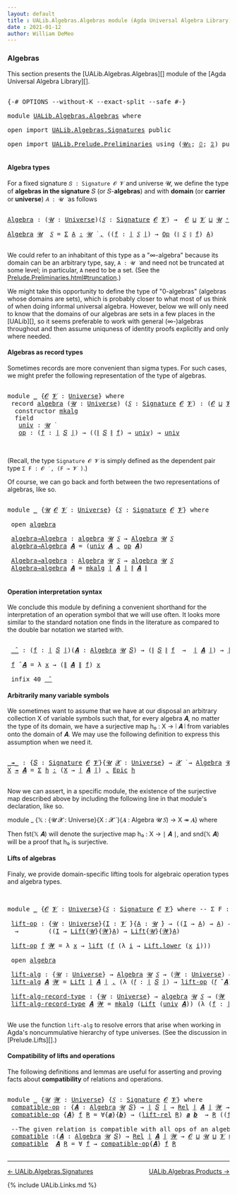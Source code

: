 ```yaml
---
layout: default
title : UALib.Algebras.Algebras module (Agda Universal Algebra Library)
date : 2021-01-12
author: William DeMeo
---
```


### <a id="algebras">Algebras</a>

This section presents the [UALib.Algebras.Algebras][] module of the [Agda Universal Algebra Library][].

<pre class="Agda">

<a id="292" class="Symbol">{-#</a> <a id="296" class="Keyword">OPTIONS</a> <a id="304" class="Pragma">--without-K</a> <a id="316" class="Pragma">--exact-split</a> <a id="330" class="Pragma">--safe</a> <a id="337" class="Symbol">#-}</a>

<a id="342" class="Keyword">module</a> <a id="349" href="UALib.Algebras.Algebras.html" class="Module">UALib.Algebras.Algebras</a> <a id="373" class="Keyword">where</a>

<a id="380" class="Keyword">open</a> <a id="385" class="Keyword">import</a> <a id="392" href="UALib.Algebras.Signatures.html" class="Module">UALib.Algebras.Signatures</a> <a id="418" class="Keyword">public</a>

<a id="426" class="Keyword">open</a> <a id="431" class="Keyword">import</a> <a id="438" href="UALib.Prelude.Preliminaries.html" class="Module">UALib.Prelude.Preliminaries</a> <a id="466" class="Keyword">using</a> <a id="472" class="Symbol">(</a><a id="473" href="universes.html#504" class="Primitive">𝓤₀</a><a id="475" class="Symbol">;</a> <a id="477" href="MGS-MLTT.html#712" class="Function">𝟘</a><a id="478" class="Symbol">;</a> <a id="480" href="MGS-MLTT.html#2482" class="Function">𝟚</a><a id="481" class="Symbol">)</a> <a id="483" class="Keyword">public</a>

</pre>


#### <a id="algebra-types">Algebra types</a>

For a fixed signature `𝑆 : Signature 𝓞 𝓥` and universe 𝓤, we define the type of **algebras in the signature** 𝑆 (or 𝑆-**algebras**) and with **domain** (or **carrier** or **universe**) `𝐴 : 𝓤 ̇` as follows

<pre class="Agda">

<a id="Algebra"></a><a id="771" href="UALib.Algebras.Algebras.html#771" class="Function">Algebra</a> <a id="779" class="Symbol">:</a> <a id="781" class="Symbol">(</a><a id="782" href="UALib.Algebras.Algebras.html#782" class="Bound">𝓤</a> <a id="784" class="Symbol">:</a> <a id="786" href="universes.html#551" class="Postulate">Universe</a><a id="794" class="Symbol">)(</a><a id="796" href="UALib.Algebras.Algebras.html#796" class="Bound">𝑆</a> <a id="798" class="Symbol">:</a> <a id="800" href="UALib.Algebras.Signatures.html#1377" class="Function">Signature</a> <a id="810" href="universes.html#613" class="Generalizable">𝓞</a> <a id="812" href="universes.html#617" class="Generalizable">𝓥</a><a id="813" class="Symbol">)</a> <a id="815" class="Symbol">→</a>  <a id="818" href="universes.html#613" class="Generalizable">𝓞</a> <a id="820" href="Agda.Primitive.html#636" class="Primitive Operator">⊔</a> <a id="822" href="universes.html#617" class="Generalizable">𝓥</a> <a id="824" href="Agda.Primitive.html#636" class="Primitive Operator">⊔</a> <a id="826" href="UALib.Algebras.Algebras.html#782" class="Bound">𝓤</a> <a id="828" href="universes.html#527" class="Primitive Operator">⁺</a> <a id="830" href="universes.html#758" class="Function Operator">̇</a>

<a id="833" href="UALib.Algebras.Algebras.html#771" class="Function">Algebra</a> <a id="841" href="UALib.Algebras.Algebras.html#841" class="Bound">𝓤</a>  <a id="844" href="UALib.Algebras.Algebras.html#844" class="Bound">𝑆</a> <a id="846" class="Symbol">=</a> <a id="848" href="MGS-MLTT.html#3074" class="Function">Σ</a> <a id="850" href="UALib.Algebras.Algebras.html#850" class="Bound">A</a> <a id="852" href="MGS-MLTT.html#3074" class="Function">꞉</a> <a id="854" href="UALib.Algebras.Algebras.html#841" class="Bound">𝓤</a> <a id="856" href="universes.html#758" class="Function Operator">̇</a> <a id="858" href="MGS-MLTT.html#3074" class="Function">,</a> <a id="860" class="Symbol">((</a><a id="862" href="UALib.Algebras.Algebras.html#862" class="Bound">f</a> <a id="864" class="Symbol">:</a> <a id="866" href="UALib.Prelude.Preliminaries.html#11658" class="Function Operator">∣</a> <a id="868" href="UALib.Algebras.Algebras.html#844" class="Bound">𝑆</a> <a id="870" href="UALib.Prelude.Preliminaries.html#11658" class="Function Operator">∣</a><a id="871" class="Symbol">)</a> <a id="873" class="Symbol">→</a> <a id="875" href="UALib.Algebras.Signatures.html#779" class="Function">Op</a> <a id="878" class="Symbol">(</a><a id="879" href="UALib.Prelude.Preliminaries.html#11736" class="Function Operator">∥</a> <a id="881" href="UALib.Algebras.Algebras.html#844" class="Bound">𝑆</a> <a id="883" href="UALib.Prelude.Preliminaries.html#11736" class="Function Operator">∥</a> <a id="885" href="UALib.Algebras.Algebras.html#862" class="Bound">f</a><a id="886" class="Symbol">)</a> <a id="888" href="UALib.Algebras.Algebras.html#850" class="Bound">A</a><a id="889" class="Symbol">)</a>

</pre>

We could refer to an inhabitant of this type as a "∞-algebra" because its domain can be an arbitrary type, say, `A : 𝓤 ̇` and need not be truncated at some level; in particular, `A` need to be a set. (See the [Prelude.Preliminaries.html#truncation](UALib.Prelude.Preliminaries.html#truncation).)

We might take this opportunity to define the type of "0-algebras" (algebras whose domains are sets), which is probably closer to what most of us think of when doing informal universal algebra.  However, below we will only need to know that the domains of our algebras are sets in a few places in the [UALib][], so it seems preferable to work with general (∞-)algebras throughout and then assume uniquness of identity proofs explicitly and only where needed.



#### <a id="algebras-as-record-types">Algebras as record types</a>

Sometimes records are more convenient than sigma types. For such cases, we might prefer the following representation of the type of algebras.

<pre class="Agda">

<a id="1887" class="Keyword">module</a> <a id="1894" href="UALib.Algebras.Algebras.html#1894" class="Module">_</a> <a id="1896" class="Symbol">{</a><a id="1897" href="UALib.Algebras.Algebras.html#1897" class="Bound">𝓞</a> <a id="1899" href="UALib.Algebras.Algebras.html#1899" class="Bound">𝓥</a> <a id="1901" class="Symbol">:</a> <a id="1903" href="universes.html#551" class="Postulate">Universe</a><a id="1911" class="Symbol">}</a> <a id="1913" class="Keyword">where</a>
 <a id="1920" class="Keyword">record</a> <a id="1927" href="UALib.Algebras.Algebras.html#1927" class="Record">algebra</a> <a id="1935" class="Symbol">(</a><a id="1936" href="UALib.Algebras.Algebras.html#1936" class="Bound">𝓤</a> <a id="1938" class="Symbol">:</a> <a id="1940" href="universes.html#551" class="Postulate">Universe</a><a id="1948" class="Symbol">)</a> <a id="1950" class="Symbol">(</a><a id="1951" href="UALib.Algebras.Algebras.html#1951" class="Bound">𝑆</a> <a id="1953" class="Symbol">:</a> <a id="1955" href="UALib.Algebras.Signatures.html#1377" class="Function">Signature</a> <a id="1965" href="UALib.Algebras.Algebras.html#1897" class="Bound">𝓞</a> <a id="1967" href="UALib.Algebras.Algebras.html#1899" class="Bound">𝓥</a><a id="1968" class="Symbol">)</a> <a id="1970" class="Symbol">:</a> <a id="1972" class="Symbol">(</a><a id="1973" href="UALib.Algebras.Algebras.html#1897" class="Bound">𝓞</a> <a id="1975" href="Agda.Primitive.html#636" class="Primitive Operator">⊔</a> <a id="1977" href="UALib.Algebras.Algebras.html#1899" class="Bound">𝓥</a> <a id="1979" href="Agda.Primitive.html#636" class="Primitive Operator">⊔</a> <a id="1981" href="UALib.Algebras.Algebras.html#1936" class="Bound">𝓤</a><a id="1982" class="Symbol">)</a> <a id="1984" href="universes.html#527" class="Primitive Operator">⁺</a> <a id="1986" href="universes.html#758" class="Function Operator">̇</a> <a id="1988" class="Keyword">where</a>
  <a id="1996" class="Keyword">constructor</a> <a id="2008" href="UALib.Algebras.Algebras.html#2008" class="InductiveConstructor">mkalg</a>
  <a id="2016" class="Keyword">field</a>
   <a id="2025" href="UALib.Algebras.Algebras.html#2025" class="Field">univ</a> <a id="2030" class="Symbol">:</a> <a id="2032" href="UALib.Algebras.Algebras.html#1936" class="Bound">𝓤</a> <a id="2034" href="universes.html#758" class="Function Operator">̇</a>
   <a id="2039" href="UALib.Algebras.Algebras.html#2039" class="Field">op</a> <a id="2042" class="Symbol">:</a> <a id="2044" class="Symbol">(</a><a id="2045" href="UALib.Algebras.Algebras.html#2045" class="Bound">f</a> <a id="2047" class="Symbol">:</a> <a id="2049" href="UALib.Prelude.Preliminaries.html#11658" class="Function Operator">∣</a> <a id="2051" href="UALib.Algebras.Algebras.html#1951" class="Bound">𝑆</a> <a id="2053" href="UALib.Prelude.Preliminaries.html#11658" class="Function Operator">∣</a><a id="2054" class="Symbol">)</a> <a id="2056" class="Symbol">→</a> <a id="2058" class="Symbol">((</a><a id="2060" href="UALib.Prelude.Preliminaries.html#11736" class="Function Operator">∥</a> <a id="2062" href="UALib.Algebras.Algebras.html#1951" class="Bound">𝑆</a> <a id="2064" href="UALib.Prelude.Preliminaries.html#11736" class="Function Operator">∥</a> <a id="2066" href="UALib.Algebras.Algebras.html#2045" class="Bound">f</a><a id="2067" class="Symbol">)</a> <a id="2069" class="Symbol">→</a> <a id="2071" href="UALib.Algebras.Algebras.html#2025" class="Field">univ</a><a id="2075" class="Symbol">)</a> <a id="2077" class="Symbol">→</a> <a id="2079" href="UALib.Algebras.Algebras.html#2025" class="Field">univ</a>


</pre>

(Recall, the type `Signature 𝓞 𝓥` is simply defined as the dependent pair type `Σ F ꞉ 𝓞 ̇ , (F → 𝓥 ̇)`.)

Of course, we can go back and forth between the two representations of algebras, like so.

<pre class="Agda">

<a id="2309" class="Keyword">module</a> <a id="2316" href="UALib.Algebras.Algebras.html#2316" class="Module">_</a> <a id="2318" class="Symbol">{</a><a id="2319" href="UALib.Algebras.Algebras.html#2319" class="Bound">𝓤</a> <a id="2321" href="UALib.Algebras.Algebras.html#2321" class="Bound">𝓞</a> <a id="2323" href="UALib.Algebras.Algebras.html#2323" class="Bound">𝓥</a> <a id="2325" class="Symbol">:</a> <a id="2327" href="universes.html#551" class="Postulate">Universe</a><a id="2335" class="Symbol">}</a> <a id="2337" class="Symbol">{</a><a id="2338" href="UALib.Algebras.Algebras.html#2338" class="Bound">𝑆</a> <a id="2340" class="Symbol">:</a> <a id="2342" href="UALib.Algebras.Signatures.html#1377" class="Function">Signature</a> <a id="2352" href="UALib.Algebras.Algebras.html#2321" class="Bound">𝓞</a> <a id="2354" href="UALib.Algebras.Algebras.html#2323" class="Bound">𝓥</a><a id="2355" class="Symbol">}</a> <a id="2357" class="Keyword">where</a>

 <a id="2365" class="Keyword">open</a> <a id="2370" href="UALib.Algebras.Algebras.html#1927" class="Module">algebra</a>

 <a id="2380" href="UALib.Algebras.Algebras.html#2380" class="Function">algebra→Algebra</a> <a id="2396" class="Symbol">:</a> <a id="2398" href="UALib.Algebras.Algebras.html#1927" class="Record">algebra</a> <a id="2406" href="UALib.Algebras.Algebras.html#2319" class="Bound">𝓤</a> <a id="2408" href="UALib.Algebras.Algebras.html#2338" class="Bound">𝑆</a> <a id="2410" class="Symbol">→</a> <a id="2412" href="UALib.Algebras.Algebras.html#771" class="Function">Algebra</a> <a id="2420" href="UALib.Algebras.Algebras.html#2319" class="Bound">𝓤</a> <a id="2422" href="UALib.Algebras.Algebras.html#2338" class="Bound">𝑆</a>
 <a id="2425" href="UALib.Algebras.Algebras.html#2380" class="Function">algebra→Algebra</a> <a id="2441" href="UALib.Algebras.Algebras.html#2441" class="Bound">𝑨</a> <a id="2443" class="Symbol">=</a> <a id="2445" class="Symbol">(</a><a id="2446" href="UALib.Algebras.Algebras.html#2025" class="Field">univ</a> <a id="2451" href="UALib.Algebras.Algebras.html#2441" class="Bound">𝑨</a> <a id="2453" href="UALib.Prelude.Preliminaries.html#5665" class="InductiveConstructor Operator">,</a> <a id="2455" href="UALib.Algebras.Algebras.html#2039" class="Field">op</a> <a id="2458" href="UALib.Algebras.Algebras.html#2441" class="Bound">𝑨</a><a id="2459" class="Symbol">)</a>

 <a id="2463" href="UALib.Algebras.Algebras.html#2463" class="Function">Algebra→algebra</a> <a id="2479" class="Symbol">:</a> <a id="2481" href="UALib.Algebras.Algebras.html#771" class="Function">Algebra</a> <a id="2489" href="UALib.Algebras.Algebras.html#2319" class="Bound">𝓤</a> <a id="2491" href="UALib.Algebras.Algebras.html#2338" class="Bound">𝑆</a> <a id="2493" class="Symbol">→</a> <a id="2495" href="UALib.Algebras.Algebras.html#1927" class="Record">algebra</a> <a id="2503" href="UALib.Algebras.Algebras.html#2319" class="Bound">𝓤</a> <a id="2505" href="UALib.Algebras.Algebras.html#2338" class="Bound">𝑆</a>
 <a id="2508" href="UALib.Algebras.Algebras.html#2463" class="Function">Algebra→algebra</a> <a id="2524" href="UALib.Algebras.Algebras.html#2524" class="Bound">𝑨</a> <a id="2526" class="Symbol">=</a> <a id="2528" href="UALib.Algebras.Algebras.html#2008" class="InductiveConstructor">mkalg</a> <a id="2534" href="UALib.Prelude.Preliminaries.html#11658" class="Function Operator">∣</a> <a id="2536" href="UALib.Algebras.Algebras.html#2524" class="Bound">𝑨</a> <a id="2538" href="UALib.Prelude.Preliminaries.html#11658" class="Function Operator">∣</a> <a id="2540" href="UALib.Prelude.Preliminaries.html#11736" class="Function Operator">∥</a> <a id="2542" href="UALib.Algebras.Algebras.html#2524" class="Bound">𝑨</a> <a id="2544" href="UALib.Prelude.Preliminaries.html#11736" class="Function Operator">∥</a>

</pre>




#### <a id="operation-interpretation-syntax">Operation interpretation syntax</a>

We conclude this module by defining a convenient shorthand for the interpretation of an operation symbol that we will use often.  It looks more similar to the standard notation one finds in the literature as compared to the double bar notation we started with.

<pre class="Agda">

 <a id="2921" href="UALib.Algebras.Algebras.html#2921" class="Function Operator">_̂_</a> <a id="2925" class="Symbol">:</a> <a id="2927" class="Symbol">(</a><a id="2928" href="UALib.Algebras.Algebras.html#2928" class="Bound">f</a> <a id="2930" class="Symbol">:</a> <a id="2932" href="UALib.Prelude.Preliminaries.html#11658" class="Function Operator">∣</a> <a id="2934" href="UALib.Algebras.Algebras.html#2338" class="Bound">𝑆</a> <a id="2936" href="UALib.Prelude.Preliminaries.html#11658" class="Function Operator">∣</a><a id="2937" class="Symbol">)(</a><a id="2939" href="UALib.Algebras.Algebras.html#2939" class="Bound">𝑨</a> <a id="2941" class="Symbol">:</a> <a id="2943" href="UALib.Algebras.Algebras.html#771" class="Function">Algebra</a> <a id="2951" href="UALib.Algebras.Algebras.html#2319" class="Bound">𝓤</a> <a id="2953" href="UALib.Algebras.Algebras.html#2338" class="Bound">𝑆</a><a id="2954" class="Symbol">)</a> <a id="2956" class="Symbol">→</a> <a id="2958" class="Symbol">(</a><a id="2959" href="UALib.Prelude.Preliminaries.html#11736" class="Function Operator">∥</a> <a id="2961" href="UALib.Algebras.Algebras.html#2338" class="Bound">𝑆</a> <a id="2963" href="UALib.Prelude.Preliminaries.html#11736" class="Function Operator">∥</a> <a id="2965" href="UALib.Algebras.Algebras.html#2928" class="Bound">f</a>  <a id="2968" class="Symbol">→</a>  <a id="2971" href="UALib.Prelude.Preliminaries.html#11658" class="Function Operator">∣</a> <a id="2973" href="UALib.Algebras.Algebras.html#2939" class="Bound">𝑨</a> <a id="2975" href="UALib.Prelude.Preliminaries.html#11658" class="Function Operator">∣</a><a id="2976" class="Symbol">)</a> <a id="2978" class="Symbol">→</a> <a id="2980" href="UALib.Prelude.Preliminaries.html#11658" class="Function Operator">∣</a> <a id="2982" href="UALib.Algebras.Algebras.html#2939" class="Bound">𝑨</a> <a id="2984" href="UALib.Prelude.Preliminaries.html#11658" class="Function Operator">∣</a>

 <a id="2988" href="UALib.Algebras.Algebras.html#2988" class="Bound">f</a> <a id="2990" href="UALib.Algebras.Algebras.html#2921" class="Function Operator">̂</a> <a id="2992" href="UALib.Algebras.Algebras.html#2992" class="Bound">𝑨</a> <a id="2994" class="Symbol">=</a> <a id="2996" class="Symbol">λ</a> <a id="2998" href="UALib.Algebras.Algebras.html#2998" class="Bound">x</a> <a id="3000" class="Symbol">→</a> <a id="3002" class="Symbol">(</a><a id="3003" href="UALib.Prelude.Preliminaries.html#11736" class="Function Operator">∥</a> <a id="3005" href="UALib.Algebras.Algebras.html#2992" class="Bound">𝑨</a> <a id="3007" href="UALib.Prelude.Preliminaries.html#11736" class="Function Operator">∥</a> <a id="3009" href="UALib.Algebras.Algebras.html#2988" class="Bound">f</a><a id="3010" class="Symbol">)</a> <a id="3012" href="UALib.Algebras.Algebras.html#2998" class="Bound">x</a>

 <a id="3016" class="Keyword">infix</a> <a id="3022" class="Number">40</a> <a id="3025" href="UALib.Algebras.Algebras.html#2921" class="Function Operator">_̂_</a>
</pre>




#### <a id="arbitrarily-many-variable-symbols">Arbitrarily many variable symbols</a>

We sometimes want to assume that we have at our disposal an arbitrary collection X of variable symbols such that, for every algebra 𝑨, no matter the type of its domain, we have a surjective map h₀ : X → ∣ 𝑨 ∣ from variables onto the domain of 𝑨.  We may use the following definition to express this assumption when we need it.

<pre class="Agda">

<a id="_↠_"></a><a id="3472" href="UALib.Algebras.Algebras.html#3472" class="Function Operator">_↠_</a> <a id="3476" class="Symbol">:</a> <a id="3478" class="Symbol">{</a><a id="3479" href="UALib.Algebras.Algebras.html#3479" class="Bound">𝑆</a> <a id="3481" class="Symbol">:</a> <a id="3483" href="UALib.Algebras.Signatures.html#1377" class="Function">Signature</a> <a id="3493" href="universes.html#613" class="Generalizable">𝓞</a> <a id="3495" href="universes.html#617" class="Generalizable">𝓥</a><a id="3496" class="Symbol">}{</a><a id="3498" href="UALib.Algebras.Algebras.html#3498" class="Bound">𝓤</a> <a id="3500" href="UALib.Algebras.Algebras.html#3500" class="Bound">𝓧</a> <a id="3502" class="Symbol">:</a> <a id="3504" href="universes.html#551" class="Postulate">Universe</a><a id="3512" class="Symbol">}</a> <a id="3514" class="Symbol">→</a> <a id="3516" href="UALib.Algebras.Algebras.html#3500" class="Bound">𝓧</a> <a id="3518" href="universes.html#758" class="Function Operator">̇</a> <a id="3520" class="Symbol">→</a> <a id="3522" href="UALib.Algebras.Algebras.html#771" class="Function">Algebra</a> <a id="3530" href="UALib.Algebras.Algebras.html#3498" class="Bound">𝓤</a> <a id="3532" href="UALib.Algebras.Algebras.html#3479" class="Bound">𝑆</a> <a id="3534" class="Symbol">→</a> <a id="3536" href="UALib.Algebras.Algebras.html#3500" class="Bound">𝓧</a> <a id="3538" href="Agda.Primitive.html#636" class="Primitive Operator">⊔</a> <a id="3540" href="UALib.Algebras.Algebras.html#3498" class="Bound">𝓤</a> <a id="3542" href="universes.html#758" class="Function Operator">̇</a>
<a id="3544" href="UALib.Algebras.Algebras.html#3544" class="Bound">X</a> <a id="3546" href="UALib.Algebras.Algebras.html#3472" class="Function Operator">↠</a> <a id="3548" href="UALib.Algebras.Algebras.html#3548" class="Bound">𝑨</a> <a id="3550" class="Symbol">=</a> <a id="3552" href="MGS-MLTT.html#3074" class="Function">Σ</a> <a id="3554" href="UALib.Algebras.Algebras.html#3554" class="Bound">h</a> <a id="3556" href="MGS-MLTT.html#3074" class="Function">꞉</a> <a id="3558" class="Symbol">(</a><a id="3559" href="UALib.Algebras.Algebras.html#3544" class="Bound">X</a> <a id="3561" class="Symbol">→</a> <a id="3563" href="UALib.Prelude.Preliminaries.html#11658" class="Function Operator">∣</a> <a id="3565" href="UALib.Algebras.Algebras.html#3548" class="Bound">𝑨</a> <a id="3567" href="UALib.Prelude.Preliminaries.html#11658" class="Function Operator">∣</a><a id="3568" class="Symbol">)</a> <a id="3570" href="MGS-MLTT.html#3074" class="Function">,</a> <a id="3572" href="UALib.Prelude.Inverses.html#2353" class="Function">Epic</a> <a id="3577" href="UALib.Algebras.Algebras.html#3554" class="Bound">h</a>

</pre>

Now we can assert, in a specific module, the existence of the surjective map described above by including the following line in that module's declaration, like so.

module _ {𝕏 : {𝓤 𝓧 : Universe}{X : 𝓧 ̇ }(𝑨 : Algebra 𝓤 𝑆) → X ↠ 𝑨} where

Then fst(𝕏 𝑨) will denote the surjective map h₀ : X → ∣ 𝑨 ∣, and snd(𝕏 𝑨) will be a proof that h₀ is surjective.




#### <a id="lifts-of-algebras">Lifts of algebras</a>

Finaly, we provide domain-specific lifting tools for algebraic operation types and algebra types.
<pre class="Agda">


<a id="4115" class="Keyword">module</a> <a id="4122" href="UALib.Algebras.Algebras.html#4122" class="Module">_</a> <a id="4124" class="Symbol">{</a><a id="4125" href="UALib.Algebras.Algebras.html#4125" class="Bound">𝓞</a> <a id="4127" href="UALib.Algebras.Algebras.html#4127" class="Bound">𝓥</a> <a id="4129" class="Symbol">:</a> <a id="4131" href="universes.html#551" class="Postulate">Universe</a><a id="4139" class="Symbol">}{</a><a id="4141" href="UALib.Algebras.Algebras.html#4141" class="Bound">𝑆</a> <a id="4143" class="Symbol">:</a> <a id="4145" href="UALib.Algebras.Signatures.html#1377" class="Function">Signature</a> <a id="4155" href="UALib.Algebras.Algebras.html#4125" class="Bound">𝓞</a> <a id="4157" href="UALib.Algebras.Algebras.html#4127" class="Bound">𝓥</a><a id="4158" class="Symbol">}</a> <a id="4160" class="Keyword">where</a> <a id="4166" class="Comment">-- Σ F ꞉ 𝓞 ̇ , ( F → 𝓥 ̇)} where</a>

 <a id="4201" href="UALib.Algebras.Algebras.html#4201" class="Function">lift-op</a> <a id="4209" class="Symbol">:</a> <a id="4211" class="Symbol">{</a><a id="4212" href="UALib.Algebras.Algebras.html#4212" class="Bound">𝓤</a> <a id="4214" class="Symbol">:</a> <a id="4216" href="universes.html#551" class="Postulate">Universe</a><a id="4224" class="Symbol">}{</a><a id="4226" href="UALib.Algebras.Algebras.html#4226" class="Bound">I</a> <a id="4228" class="Symbol">:</a> <a id="4230" href="UALib.Algebras.Algebras.html#4127" class="Bound">𝓥</a> <a id="4232" href="universes.html#758" class="Function Operator">̇</a><a id="4233" class="Symbol">}{</a><a id="4235" href="UALib.Algebras.Algebras.html#4235" class="Bound">A</a> <a id="4237" class="Symbol">:</a> <a id="4239" href="UALib.Algebras.Algebras.html#4212" class="Bound">𝓤</a> <a id="4241" href="universes.html#758" class="Function Operator">̇</a><a id="4242" class="Symbol">}</a> <a id="4244" class="Symbol">→</a> <a id="4246" class="Symbol">((</a><a id="4248" href="UALib.Algebras.Algebras.html#4226" class="Bound">I</a> <a id="4250" class="Symbol">→</a> <a id="4252" href="UALib.Algebras.Algebras.html#4235" class="Bound">A</a><a id="4253" class="Symbol">)</a> <a id="4255" class="Symbol">→</a> <a id="4257" href="UALib.Algebras.Algebras.html#4235" class="Bound">A</a><a id="4258" class="Symbol">)</a> <a id="4260" class="Symbol">→</a> <a id="4262" class="Symbol">(</a><a id="4263" href="UALib.Algebras.Algebras.html#4263" class="Bound">𝓦</a> <a id="4265" class="Symbol">:</a> <a id="4267" href="universes.html#551" class="Postulate">Universe</a><a id="4275" class="Symbol">)</a>
  <a id="4279" class="Symbol">→</a>        <a id="4288" class="Symbol">((</a><a id="4290" href="UALib.Algebras.Algebras.html#4226" class="Bound">I</a> <a id="4292" class="Symbol">→</a> <a id="4294" href="UALib.Prelude.Lifts.html#2430" class="Record">Lift</a><a id="4298" class="Symbol">{</a><a id="4299" href="UALib.Algebras.Algebras.html#4212" class="Bound">𝓤</a><a id="4300" class="Symbol">}{</a><a id="4302" href="UALib.Algebras.Algebras.html#4263" class="Bound">𝓦</a><a id="4303" class="Symbol">}</a><a id="4304" href="UALib.Algebras.Algebras.html#4235" class="Bound">A</a><a id="4305" class="Symbol">)</a> <a id="4307" class="Symbol">→</a> <a id="4309" href="UALib.Prelude.Lifts.html#2430" class="Record">Lift</a><a id="4313" class="Symbol">{</a><a id="4314" href="UALib.Algebras.Algebras.html#4212" class="Bound">𝓤</a><a id="4315" class="Symbol">}{</a><a id="4317" href="UALib.Algebras.Algebras.html#4263" class="Bound">𝓦</a><a id="4318" class="Symbol">}</a><a id="4319" href="UALib.Algebras.Algebras.html#4235" class="Bound">A</a><a id="4320" class="Symbol">)</a>

 <a id="4324" href="UALib.Algebras.Algebras.html#4201" class="Function">lift-op</a> <a id="4332" href="UALib.Algebras.Algebras.html#4332" class="Bound">f</a> <a id="4334" href="UALib.Algebras.Algebras.html#4334" class="Bound">𝓦</a> <a id="4336" class="Symbol">=</a> <a id="4338" class="Symbol">λ</a> <a id="4340" href="UALib.Algebras.Algebras.html#4340" class="Bound">x</a> <a id="4342" class="Symbol">→</a> <a id="4344" href="UALib.Prelude.Lifts.html#2492" class="InductiveConstructor">lift</a> <a id="4349" class="Symbol">(</a><a id="4350" href="UALib.Algebras.Algebras.html#4332" class="Bound">f</a> <a id="4352" class="Symbol">(λ</a> <a id="4355" href="UALib.Algebras.Algebras.html#4355" class="Bound">i</a> <a id="4357" class="Symbol">→</a> <a id="4359" href="UALib.Prelude.Lifts.html#2504" class="Field">Lift.lower</a> <a id="4370" class="Symbol">(</a><a id="4371" href="UALib.Algebras.Algebras.html#4340" class="Bound">x</a> <a id="4373" href="UALib.Algebras.Algebras.html#4355" class="Bound">i</a><a id="4374" class="Symbol">)))</a>

 <a id="4380" class="Keyword">open</a> <a id="4385" href="UALib.Algebras.Algebras.html#1927" class="Module">algebra</a>

 <a id="4395" href="UALib.Algebras.Algebras.html#4395" class="Function">lift-alg</a> <a id="4404" class="Symbol">:</a> <a id="4406" class="Symbol">{</a><a id="4407" href="UALib.Algebras.Algebras.html#4407" class="Bound">𝓤</a> <a id="4409" class="Symbol">:</a> <a id="4411" href="universes.html#551" class="Postulate">Universe</a><a id="4419" class="Symbol">}</a> <a id="4421" class="Symbol">→</a> <a id="4423" href="UALib.Algebras.Algebras.html#771" class="Function">Algebra</a> <a id="4431" href="UALib.Algebras.Algebras.html#4407" class="Bound">𝓤</a> <a id="4433" href="UALib.Algebras.Algebras.html#4141" class="Bound">𝑆</a> <a id="4435" class="Symbol">→</a> <a id="4437" class="Symbol">(</a><a id="4438" href="UALib.Algebras.Algebras.html#4438" class="Bound">𝓦</a> <a id="4440" class="Symbol">:</a> <a id="4442" href="universes.html#551" class="Postulate">Universe</a><a id="4450" class="Symbol">)</a> <a id="4452" class="Symbol">→</a> <a id="4454" href="UALib.Algebras.Algebras.html#771" class="Function">Algebra</a> <a id="4462" class="Symbol">(</a><a id="4463" href="UALib.Algebras.Algebras.html#4407" class="Bound">𝓤</a> <a id="4465" href="Agda.Primitive.html#636" class="Primitive Operator">⊔</a> <a id="4467" href="UALib.Algebras.Algebras.html#4438" class="Bound">𝓦</a><a id="4468" class="Symbol">)</a> <a id="4470" href="UALib.Algebras.Algebras.html#4141" class="Bound">𝑆</a>
 <a id="4473" href="UALib.Algebras.Algebras.html#4395" class="Function">lift-alg</a> <a id="4482" href="UALib.Algebras.Algebras.html#4482" class="Bound">𝑨</a> <a id="4484" href="UALib.Algebras.Algebras.html#4484" class="Bound">𝓦</a> <a id="4486" class="Symbol">=</a> <a id="4488" href="UALib.Prelude.Lifts.html#2430" class="Record">Lift</a> <a id="4493" href="UALib.Prelude.Preliminaries.html#11658" class="Function Operator">∣</a> <a id="4495" href="UALib.Algebras.Algebras.html#4482" class="Bound">𝑨</a> <a id="4497" href="UALib.Prelude.Preliminaries.html#11658" class="Function Operator">∣</a> <a id="4499" href="UALib.Prelude.Preliminaries.html#5665" class="InductiveConstructor Operator">,</a> <a id="4501" class="Symbol">(λ</a> <a id="4504" class="Symbol">(</a><a id="4505" href="UALib.Algebras.Algebras.html#4505" class="Bound">𝑓</a> <a id="4507" class="Symbol">:</a> <a id="4509" href="UALib.Prelude.Preliminaries.html#11658" class="Function Operator">∣</a> <a id="4511" href="UALib.Algebras.Algebras.html#4141" class="Bound">𝑆</a> <a id="4513" href="UALib.Prelude.Preliminaries.html#11658" class="Function Operator">∣</a><a id="4514" class="Symbol">)</a> <a id="4516" class="Symbol">→</a> <a id="4518" href="UALib.Algebras.Algebras.html#4201" class="Function">lift-op</a> <a id="4526" class="Symbol">(</a><a id="4527" href="UALib.Algebras.Algebras.html#4505" class="Bound">𝑓</a> <a id="4529" href="UALib.Algebras.Algebras.html#2921" class="Function Operator">̂</a> <a id="4531" href="UALib.Algebras.Algebras.html#4482" class="Bound">𝑨</a><a id="4532" class="Symbol">)</a> <a id="4534" href="UALib.Algebras.Algebras.html#4484" class="Bound">𝓦</a><a id="4535" class="Symbol">)</a>

 <a id="4539" href="UALib.Algebras.Algebras.html#4539" class="Function">lift-alg-record-type</a> <a id="4560" class="Symbol">:</a> <a id="4562" class="Symbol">{</a><a id="4563" href="UALib.Algebras.Algebras.html#4563" class="Bound">𝓤</a> <a id="4565" class="Symbol">:</a> <a id="4567" href="universes.html#551" class="Postulate">Universe</a><a id="4575" class="Symbol">}</a> <a id="4577" class="Symbol">→</a> <a id="4579" href="UALib.Algebras.Algebras.html#1927" class="Record">algebra</a> <a id="4587" href="UALib.Algebras.Algebras.html#4563" class="Bound">𝓤</a> <a id="4589" href="UALib.Algebras.Algebras.html#4141" class="Bound">𝑆</a> <a id="4591" class="Symbol">→</a> <a id="4593" class="Symbol">(</a><a id="4594" href="UALib.Algebras.Algebras.html#4594" class="Bound">𝓦</a> <a id="4596" class="Symbol">:</a> <a id="4598" href="universes.html#551" class="Postulate">Universe</a><a id="4606" class="Symbol">)</a> <a id="4608" class="Symbol">→</a> <a id="4610" href="UALib.Algebras.Algebras.html#1927" class="Record">algebra</a> <a id="4618" class="Symbol">(</a><a id="4619" href="UALib.Algebras.Algebras.html#4563" class="Bound">𝓤</a> <a id="4621" href="Agda.Primitive.html#636" class="Primitive Operator">⊔</a> <a id="4623" href="UALib.Algebras.Algebras.html#4594" class="Bound">𝓦</a><a id="4624" class="Symbol">)</a> <a id="4626" href="UALib.Algebras.Algebras.html#4141" class="Bound">𝑆</a>
 <a id="4629" href="UALib.Algebras.Algebras.html#4539" class="Function">lift-alg-record-type</a> <a id="4650" href="UALib.Algebras.Algebras.html#4650" class="Bound">𝑨</a> <a id="4652" href="UALib.Algebras.Algebras.html#4652" class="Bound">𝓦</a> <a id="4654" class="Symbol">=</a> <a id="4656" href="UALib.Algebras.Algebras.html#2008" class="InductiveConstructor">mkalg</a> <a id="4662" class="Symbol">(</a><a id="4663" href="UALib.Prelude.Lifts.html#2430" class="Record">Lift</a> <a id="4668" class="Symbol">(</a><a id="4669" href="UALib.Algebras.Algebras.html#2025" class="Field">univ</a> <a id="4674" href="UALib.Algebras.Algebras.html#4650" class="Bound">𝑨</a><a id="4675" class="Symbol">))</a> <a id="4678" class="Symbol">(λ</a> <a id="4681" class="Symbol">(</a><a id="4682" href="UALib.Algebras.Algebras.html#4682" class="Bound">f</a> <a id="4684" class="Symbol">:</a> <a id="4686" href="UALib.Prelude.Preliminaries.html#11658" class="Function Operator">∣</a> <a id="4688" href="UALib.Algebras.Algebras.html#4141" class="Bound">𝑆</a> <a id="4690" href="UALib.Prelude.Preliminaries.html#11658" class="Function Operator">∣</a><a id="4691" class="Symbol">)</a> <a id="4693" class="Symbol">→</a> <a id="4695" href="UALib.Algebras.Algebras.html#4201" class="Function">lift-op</a> <a id="4703" class="Symbol">((</a><a id="4705" href="UALib.Algebras.Algebras.html#2039" class="Field">op</a> <a id="4708" href="UALib.Algebras.Algebras.html#4650" class="Bound">𝑨</a><a id="4709" class="Symbol">)</a> <a id="4711" href="UALib.Algebras.Algebras.html#4682" class="Bound">f</a><a id="4712" class="Symbol">)</a> <a id="4714" href="UALib.Algebras.Algebras.html#4652" class="Bound">𝓦</a><a id="4715" class="Symbol">)</a>

</pre>

We use the function `lift-alg` to resolve errors that arise when working in Agda's noncummulative hierarchy of type universes. (See the discussion in [Prelude.Lifts][].)




#### <a id="compatibility-of-lifts-and-operations">Compatibility of lifts and operations</a>

The following definitions and lemmas are useful for asserting and proving facts about **compatibility** of relations and operations.

<pre class="Agda">

<a id="5146" class="Keyword">module</a> <a id="5153" href="UALib.Algebras.Algebras.html#5153" class="Module">_</a> <a id="5155" class="Symbol">{</a><a id="5156" href="UALib.Algebras.Algebras.html#5156" class="Bound">𝓤</a> <a id="5158" href="UALib.Algebras.Algebras.html#5158" class="Bound">𝓦</a> <a id="5160" class="Symbol">:</a> <a id="5162" href="universes.html#551" class="Postulate">Universe</a><a id="5170" class="Symbol">}</a> <a id="5172" class="Symbol">{</a><a id="5173" href="UALib.Algebras.Algebras.html#5173" class="Bound">𝑆</a> <a id="5175" class="Symbol">:</a> <a id="5177" href="UALib.Algebras.Signatures.html#1377" class="Function">Signature</a> <a id="5187" href="universes.html#613" class="Generalizable">𝓞</a> <a id="5189" href="universes.html#617" class="Generalizable">𝓥</a><a id="5190" class="Symbol">}</a> <a id="5192" class="Keyword">where</a>
 <a id="5199" href="UALib.Algebras.Algebras.html#5199" class="Function">compatible-op</a> <a id="5213" class="Symbol">:</a> <a id="5215" class="Symbol">{</a><a id="5216" href="UALib.Algebras.Algebras.html#5216" class="Bound">𝑨</a> <a id="5218" class="Symbol">:</a> <a id="5220" href="UALib.Algebras.Algebras.html#771" class="Function">Algebra</a> <a id="5228" href="UALib.Algebras.Algebras.html#5156" class="Bound">𝓤</a> <a id="5230" href="UALib.Algebras.Algebras.html#5173" class="Bound">𝑆</a><a id="5231" class="Symbol">}</a> <a id="5233" class="Symbol">→</a> <a id="5235" href="UALib.Prelude.Preliminaries.html#11658" class="Function Operator">∣</a> <a id="5237" href="UALib.Algebras.Algebras.html#5173" class="Bound">𝑆</a> <a id="5239" href="UALib.Prelude.Preliminaries.html#11658" class="Function Operator">∣</a> <a id="5241" class="Symbol">→</a> <a id="5243" href="UALib.Relations.Binary.html#1475" class="Function">Rel</a> <a id="5247" href="UALib.Prelude.Preliminaries.html#11658" class="Function Operator">∣</a> <a id="5249" href="UALib.Algebras.Algebras.html#5216" class="Bound">𝑨</a> <a id="5251" href="UALib.Prelude.Preliminaries.html#11658" class="Function Operator">∣</a> <a id="5253" href="UALib.Algebras.Algebras.html#5158" class="Bound">𝓦</a> <a id="5255" class="Symbol">→</a> <a id="5257" href="UALib.Algebras.Algebras.html#5156" class="Bound">𝓤</a> <a id="5259" href="Agda.Primitive.html#636" class="Primitive Operator">⊔</a> <a id="5261" href="UALib.Algebras.Algebras.html#5189" class="Bound">𝓥</a> <a id="5263" href="Agda.Primitive.html#636" class="Primitive Operator">⊔</a> <a id="5265" href="UALib.Algebras.Algebras.html#5158" class="Bound">𝓦</a> <a id="5267" href="universes.html#758" class="Function Operator">̇</a>
 <a id="5270" href="UALib.Algebras.Algebras.html#5199" class="Function">compatible-op</a> <a id="5284" class="Symbol">{</a><a id="5285" href="UALib.Algebras.Algebras.html#5285" class="Bound">𝑨</a><a id="5286" class="Symbol">}</a> <a id="5288" href="UALib.Algebras.Algebras.html#5288" class="Bound">f</a> <a id="5290" href="UALib.Algebras.Algebras.html#5290" class="Bound">R</a> <a id="5292" class="Symbol">=</a> <a id="5294" class="Symbol">∀{</a><a id="5296" href="UALib.Algebras.Algebras.html#5296" class="Bound">𝒂</a><a id="5297" class="Symbol">}{</a><a id="5299" href="UALib.Algebras.Algebras.html#5299" class="Bound">𝒃</a><a id="5300" class="Symbol">}</a> <a id="5302" class="Symbol">→</a> <a id="5304" class="Symbol">(</a><a id="5305" href="UALib.Relations.Quotients.html#7185" class="Function">lift-rel</a> <a id="5314" href="UALib.Algebras.Algebras.html#5290" class="Bound">R</a><a id="5315" class="Symbol">)</a> <a id="5317" href="UALib.Algebras.Algebras.html#5296" class="Bound">𝒂</a> <a id="5319" href="UALib.Algebras.Algebras.html#5299" class="Bound">𝒃</a>  <a id="5322" class="Symbol">→</a> <a id="5324" href="UALib.Algebras.Algebras.html#5290" class="Bound">R</a> <a id="5326" class="Symbol">((</a><a id="5328" href="UALib.Algebras.Algebras.html#5288" class="Bound">f</a> <a id="5330" href="UALib.Algebras.Algebras.html#2921" class="Function Operator">̂</a> <a id="5332" href="UALib.Algebras.Algebras.html#5285" class="Bound">𝑨</a><a id="5333" class="Symbol">)</a> <a id="5335" href="UALib.Algebras.Algebras.html#5296" class="Bound">𝒂</a><a id="5336" class="Symbol">)</a> <a id="5338" class="Symbol">((</a><a id="5340" href="UALib.Algebras.Algebras.html#5288" class="Bound">f</a> <a id="5342" href="UALib.Algebras.Algebras.html#2921" class="Function Operator">̂</a> <a id="5344" href="UALib.Algebras.Algebras.html#5285" class="Bound">𝑨</a><a id="5345" class="Symbol">)</a> <a id="5347" href="UALib.Algebras.Algebras.html#5299" class="Bound">𝒃</a><a id="5348" class="Symbol">)</a>

 <a id="5352" class="Comment">--The given relation is compatible with all ops of an algebra.</a>
 <a id="5416" href="UALib.Algebras.Algebras.html#5416" class="Function">compatible</a> <a id="5427" class="Symbol">:(</a><a id="5429" href="UALib.Algebras.Algebras.html#5429" class="Bound">𝑨</a> <a id="5431" class="Symbol">:</a> <a id="5433" href="UALib.Algebras.Algebras.html#771" class="Function">Algebra</a> <a id="5441" href="UALib.Algebras.Algebras.html#5156" class="Bound">𝓤</a> <a id="5443" href="UALib.Algebras.Algebras.html#5173" class="Bound">𝑆</a><a id="5444" class="Symbol">)</a> <a id="5446" class="Symbol">→</a> <a id="5448" href="UALib.Relations.Binary.html#1475" class="Function">Rel</a> <a id="5452" href="UALib.Prelude.Preliminaries.html#11658" class="Function Operator">∣</a> <a id="5454" href="UALib.Algebras.Algebras.html#5429" class="Bound">𝑨</a> <a id="5456" href="UALib.Prelude.Preliminaries.html#11658" class="Function Operator">∣</a> <a id="5458" href="UALib.Algebras.Algebras.html#5158" class="Bound">𝓦</a> <a id="5460" class="Symbol">→</a> <a id="5462" href="UALib.Algebras.Algebras.html#5187" class="Bound">𝓞</a> <a id="5464" href="Agda.Primitive.html#636" class="Primitive Operator">⊔</a> <a id="5466" href="UALib.Algebras.Algebras.html#5156" class="Bound">𝓤</a> <a id="5468" href="Agda.Primitive.html#636" class="Primitive Operator">⊔</a> <a id="5470" href="UALib.Algebras.Algebras.html#5189" class="Bound">𝓥</a> <a id="5472" href="Agda.Primitive.html#636" class="Primitive Operator">⊔</a> <a id="5474" href="UALib.Algebras.Algebras.html#5158" class="Bound">𝓦</a> <a id="5476" href="universes.html#758" class="Function Operator">̇</a>
 <a id="5479" href="UALib.Algebras.Algebras.html#5416" class="Function">compatible</a>  <a id="5491" href="UALib.Algebras.Algebras.html#5491" class="Bound">𝑨</a> <a id="5493" href="UALib.Algebras.Algebras.html#5493" class="Bound">R</a> <a id="5495" class="Symbol">=</a> <a id="5497" class="Symbol">∀</a> <a id="5499" href="UALib.Algebras.Algebras.html#5499" class="Bound">f</a> <a id="5501" class="Symbol">→</a> <a id="5503" href="UALib.Algebras.Algebras.html#5199" class="Function">compatible-op</a><a id="5516" class="Symbol">{</a><a id="5517" href="UALib.Algebras.Algebras.html#5491" class="Bound">𝑨</a><a id="5518" class="Symbol">}</a> <a id="5520" href="UALib.Algebras.Algebras.html#5499" class="Bound">f</a> <a id="5522" href="UALib.Algebras.Algebras.html#5493" class="Bound">R</a>

</pre>


--------------------------------------

[← UALib.Algebras.Signatures](UALib.Algebras.Signatures.html)
<span style="float:right;">[UALib.Algebras.Products →](UALib.Algebras.Products.html)</span>


{% include UALib.Links.md %}
